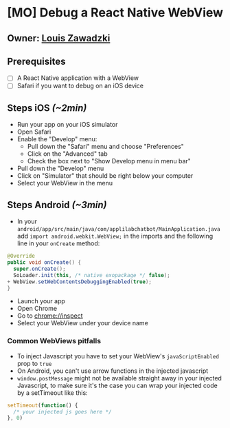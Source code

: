 # \[MO\] Debug a React Native WebView

## Owner: [Louis Zawadzki](https://github.com/louiszawadzki)

## Prerequisites

* [ ] A React Native application with a WebView
* [ ] Safari if you want to debug on an iOS device

## Steps iOS _\(~2min\)_

* Run your app on your iOS simulator
* Open Safari
* Enable the "Develop" menu:
  * Pull down the "Safari" menu and choose "Preferences"
  * Click on the "Advanced" tab
  * Check the box next to "Show Develop menu in menu bar"
* Pull down the "Develop" menu
* Click on "Simulator" that should be right below your computer
* Select your WebView in the menu  

## Steps Android _\(~3min\)_

* In your `android/app/src/main/java/com/applilabchatbot/MainApplication.java` add `import android.webkit.WebView;` in the imports and the following line in your `onCreate` method:

```java
@Override
public void onCreate() {
  super.onCreate();
  SoLoader.init(this, /* native exopackage */ false);
+ WebView.setWebContentsDebuggingEnabled(true);
}
```

* Launch your app
* Open Chrome
* Go to [chrome://inspect](chrome://inspect)
* Select your WebView under your device name

### Common WebViews pitfalls

* To inject Javascript you have to set your WebView's `javaScriptEnabled` prop to `true`
* On Android, you can't use arrow functions in the injected javascript
* `window.postMessage` might not be available straight away in your injected Javascript, to make sure it's the case you can wrap your injected code by a setTimeout like this:

```javascript
setTimeout(function() {
  /* your injected js goes here */
}, 0)
```

